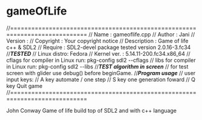 # gameOfLife
//============================================================================
// Name        : gameoflife.cpp
// Author      : Jani
// Version     :
// Copyright   : Your copyright notice
// Description : Game of life c++ & SDL2
// Require	   : SDL2-devel package tested version 2.0.16-3.fc34
//***TESTED***
// Linux distro: Fedora
// Kernel ver. : 5.14.11-200.fc34.x86_64
// cflags for compiler in Linux run: pkg-config sdl2 --cflags
// libs for compiler in Linux run: pkg-config sdl2 --libs
//***TEST algorithm in screen***
// for test screen with glider use debug() before  beginGame.
//***Program usage***
// user input keys:
// A key automate / one step
// S key one generation foward
// Q key Quit game
//============================================================================

John Conway Game of life
build top of SDL2 and with c++ language

